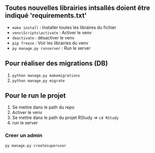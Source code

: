 ## Toutes nouvelles librairies intsallés doient être indiqué 'requirements.txt'
- ```make install``` : Installer toutes les libraires du fichier
- ```venv\Scripts\activate``` : Activer le venv
- ```deactivate``` : désactiver le venv
- ```pip freeze``` : Voir les librairies du venv
- ```py manage.py runserver``` : Run le server


## Pour réaliser des migrations (DB)
1. ```python manage.py makemigrations``` 
2. ```python manage.py migrate```

## Pour le run le projet
1. Se mettre dans le path du repo 
2. Activer le venv
3. Se mettre dans le path du projet RStudy => ```cd RStudy```
4. run le server 

### Creer un admin
```py manage.py createsuperuser```
